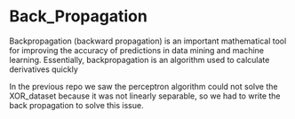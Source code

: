 # Back_Propagation

Backpropagation (backward propagation) is an important mathematical tool for improving the accuracy of predictions in data mining and machine learning. Essentially, backpropagation is an algorithm used to calculate derivatives quickly

In the previous repo we saw the perceptron algorithm could not solve the XOR_dataset because it was not linearly separable, so we had to write the back propagation 
to solve this issue.
